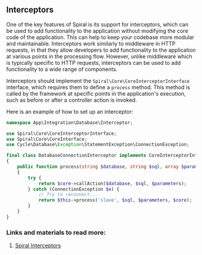 ## Interceptors

One of the key features of Spiral is its support for interceptors, which can be used to add functionality to the application without modifying the core code of the application. This can help to keep your codebase more modular and maintainable. Interceptors work similarly to middleware in HTTP requests, in that they allow developers to add functionality to the application at various points in the processing flow. However, unlike middleware which is typically specific to HTTP requests, interceptors can be used to add functionality to a wide range of components.

Interceptors should implement the `Spiral\Core\CoreInterceptorInterface` interface, which requires them to define a `process` method. This method is called by the framework at specific points in the application's execution, such as before or after a controller action is invoked.

Here is an example of how to set up an interceptor:

```php
namespace App\Integration\Database\Interceptor;

use Spiral\Core\CoreInterceptorInterface;
use Spiral\Core\CoreInterface;
use Cycle\Database\Exception\StatementException\ConnectionException;

final class DatabaseConnectionInterceptor implements CoreInterceptorInterface
{
    public function process(string $database, string $sql, array $parameters, CoreInterface $core): mixed
    {
        try {
            return $core->callAction($database, $sql, $parameters);
        } catch (ConnectionException $e) {
            // Try to reconnect...
            return $this->process('slave', $sql, $parameters, $core);
        }
    }
}
```

### Links and materials to read more:
1. [Spiral Interceptors](https://spiral.dev/docs/framework-interceptors/current/en)
